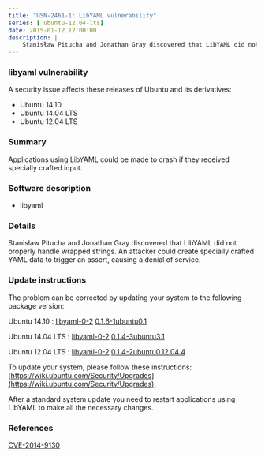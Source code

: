 ```yaml
---
title: "USN-2461-1: LibYAML vulnerability"
series: [ ubuntu-12.04-lts]
date: 2015-01-12 12:00:00
description: |
    Stanisław Pitucha and Jonathan Gray discovered that LibYAML did not properly handle wrapped strings. An attacker could create specially crafted YAML data to trigger an assert, causing a denial of service. 
--- 
```

 
### libyaml vulnerability

A security issue affects these releases of Ubuntu and its derivatives:

* Ubuntu 14.10
* Ubuntu 14.04 LTS
* Ubuntu 12.04 LTS

### Summary

Applications using LibYAML could be made to crash if they received specially crafted input.

### Software description

* libyaml 

### Details

Stanisław Pitucha and Jonathan Gray discovered that LibYAML did not properly handle wrapped strings. An attacker could create specially crafted YAML data to trigger an assert, causing a denial of service. 

### Update instructions

The problem can be corrected by updating your system to the following package version:

Ubuntu 14.10
 : [libyaml-0-2](https://launchpad.net/ubuntu/+source/libyaml) <span> [0.1.6-1ubuntu0.1](https://launchpad.net/ubuntu/+source/libyaml/0.1.6-1ubuntu0.1) </span> 

Ubuntu 14.04 LTS
 : [libyaml-0-2](https://launchpad.net/ubuntu/+source/libyaml) <span> [0.1.4-3ubuntu3.1](https://launchpad.net/ubuntu/+source/libyaml/0.1.4-3ubuntu3.1) </span> 

Ubuntu 12.04 LTS
 : [libyaml-0-2](https://launchpad.net/ubuntu/+source/libyaml) <span> [0.1.4-2ubuntu0.12.04.4](https://launchpad.net/ubuntu/+source/libyaml/0.1.4-2ubuntu0.12.04.4) </span> 

To update your system, please follow these instructions: [https://wiki.ubuntu.com/Security/Upgrades](https://wiki.ubuntu.com/Security/Upgrades).

After a standard system update you need to restart applications using LibYAML to make all the necessary changes. 

### References

 [CVE-2014-9130](http://people.ubuntu.com/~ubuntu-security/cve/CVE-2014-9130)
 
